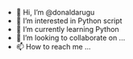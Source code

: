 - 👋 Hi, I’m @donaldarugu
- 👀 I’m interested in Python script
- 🌱 I’m currently learning Python
- 💞️ I’m looking to collaborate on ...
- 📫 How to reach me ...

<!---
donaldarugu/donaldarugu is a ✨ special ✨ repository because its `README.md` (this file) appears on your GitHub profile.
You can click the Preview link to take a look at your changes.
--->
